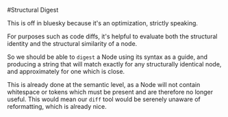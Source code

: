 #Structural Digest

This is off in bluesky because it's an optimization, strictly speaking.

For purposes such as code diffs, it's helpful to evaluate both the structural identity and the structural similarity
of a node.

So we should be able to `digest` a Node using its syntax as a guide, and producing a string that will match exactly for any structurally identical node, and approximately for one which is close. 

This is already done at the semantic level, as a Node will not contain whitespace or tokens which must be present and are therefore no longer useful. This would mean our `diff` tool would be serenely unaware of reformatting, which is already nice. 

